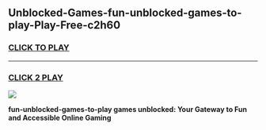 
## Unblocked-Games-fun-unblocked-games-to-play-Play-Free-c2h60
<h3>
<a href="https://premium76.site?title=fun-unblocked-games-to-play&ref=10A">CLICK TO PLAY</a></h3>
<hr>

<h3>
<a href="https://premium76.site?title=fun-unblocked-games-to-play&ref=10A">CLICK 2 PLAY</a>
  
</h3>

<a href="https://premium76.site?title=fun-unblocked-games-to-play&ref=10A"><img src="https://clearcache.store/games.png"></a>


**fun-unblocked-games-to-play games unblocked: Your Gateway to Fun and Accessible Online Gaming**
